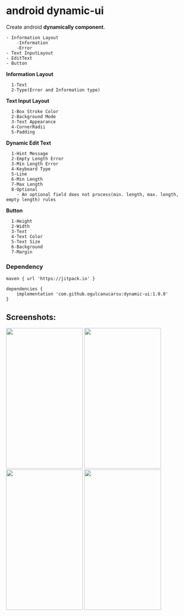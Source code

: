 # android dynamic-ui

Create android __dynamically component__.

```
- Information Layout
    -Information
    -Error
- Text InputLayout
- EditText
- Button
```

__Information Layout__<br>
```
  1-Text
  2-Type(Error and Information type)
```
__Text Input Layout__<br>
```
  1-Box Stroke Color
  2-Background Mode
  3-Text Appearance
  4-CornerRadii
  5-Padding
 ```   
__Dynamic Edit Text__<br>
```
  1-Hint Message
  2-Empty Length Error
  3-Min Length Error
  4-Keyboard Type
  5-Line
  6-Min Length
  7-Max Length
  8-Optional
    - An optional field does not process(min. length, max. length, empty length) rules
```
__Button__<br>
```
  1-Height
  2-Width
  3-Text
  4-Text Color
  5-Text Size
  6-Background
  7-Margin
```

### Dependency<br>
```
maven { url 'https://jitpack.io' }
```
```
dependencies {
    implementation 'com.github.ogulcanucarsu:dynamic-ui:1.0.0'
}
```

## Screenshots:
<img src="https://github.com/ogulcanucarsu/dynamic-ui/blob/master/art/0.jpg"
height="384" width="210"> <img src="https://github.com/ogulcanucarsu/dynamic-ui/blob/master/art/1.jpg" height="384" width="210"> <img src="https://github.com/ogulcanucarsu/dynamic-ui/blob/master/art/2.jpg" height="384" width="210"> <img src="https://github.com/ogulcanucarsu/dynamic-ui/blob/master/art/3.jpg" height="384" width="210">
